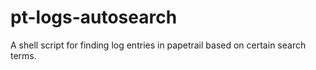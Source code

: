 # pt-logs-autosearch
A shell script for finding log entries in papetrail based on certain search terms.
